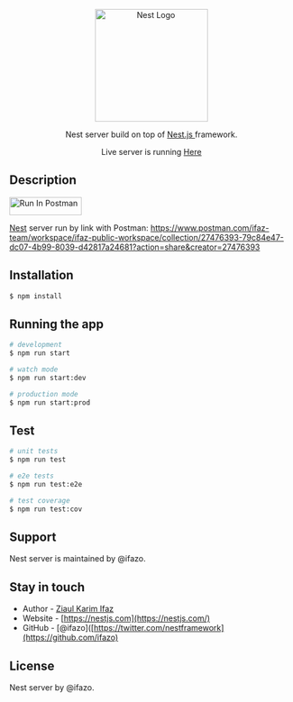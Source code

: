 <p align="center">
  <a href="http://nestjs.com/" target="blank"><img src="https://nestjs.com/img/logo-small.svg" width="200" alt="Nest Logo" /></a>
</p>

[circleci-image]: https://img.shields.io/circleci/build/github/nestjs/nest/master?token=abc123def456
[circleci-url]: https://circleci.com/gh/nestjs/nest

  <p align="center">Nest server build on top of <a href="https://nestjs.com" target="_blank"> Nest.js </a> framework.</p>
    <p align="center">Live server is running <a href="https://ifaz-nest-server.onrender.com/api" target="_blank"> Here </a>
</p>

## Description

[<img src="https://run.pstmn.io/button.svg" alt="Run In Postman" style="width: 128px; height: 32px;">](https://god.gw.postman.com/run-collection/27476393-79c84e47-dc07-4b99-8039-d42817a24681?action=collection%2Ffork&source=rip_markdown&collection-url=entityId%3D27476393-79c84e47-dc07-4b99-8039-d42817a24681%26entityType%3Dcollection%26workspaceId%3Db51f2572-811c-4104-bb37-8ab14357641f)

[Nest](https://github.com/nestjs/nest) server run by link with Postman:
https://www.postman.com/ifaz-team/workspace/ifaz-public-workspace/collection/27476393-79c84e47-dc07-4b99-8039-d42817a24681?action=share&creator=27476393

## Installation

```bash
$ npm install
```

## Running the app

```bash
# development
$ npm run start

# watch mode
$ npm run start:dev

# production mode
$ npm run start:prod
```

## Test

```bash
# unit tests
$ npm run test

# e2e tests
$ npm run test:e2e

# test coverage
$ npm run test:cov
```

## Support

Nest server is maintained by @ifazo.

## Stay in touch

- Author - [Ziaul Karim Ifaz](https://ifazz.netlify.com)
- Website - [https://nestjs.com](https://nestjs.com/)
- GitHub - [@ifazo]([https://twitter.com/nestframework](https://github.com/ifazo)

## License

Nest server by @ifazo.
